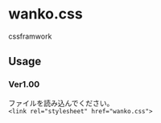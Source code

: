 # wanko.css
cssframwork
## Usage
### Ver1.00
ファイルを読み込んでください。<br>
`<link rel="stylesheet" href="wanko.css">`
